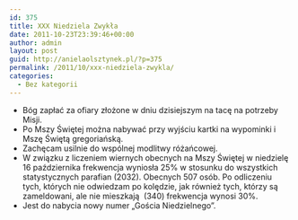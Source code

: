 ```yaml
---
id: 375
title: XXX Niedziela Zwykła
date: 2011-10-23T23:39:46+00:00
author: admin
layout: post
guid: http://anielaolsztynek.pl/?p=375
permalink: /2011/10/xxx-niedziela-zwykla/
categories:
  - Bez kategorii
---
```

  * Bóg zapłać za ofiary złożone w dniu dzisiejszym na tacę na potrzeby Misji.
  * Po Mszy Świętej można nabywać przy wyjściu kartki na wypominki i Mszę Świętą gregoriańską.
  * Zachęcam usilnie do wspólnej modlitwy różańcowej.
  * W związku z liczeniem wiernych obecnych na Mszy Świętej w niedzielę 16 października frekwencja wyniosła 25% w stosunku do wszystkich statystycznych parafian (2032). Obecnych 507 osób. Po odliczeniu tych, których nie odwiedzam po kolędzie, jak również tych, którzy są zameldowani, ale nie mieszkają  (340) frekwencja wynosi 30%.
  * Jest do nabycia nowy numer &#8222;Gościa Niedzielnego&#8221;.